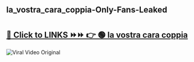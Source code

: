 
 ## la_vostra_cara_coppia-Only-Fans-Leaked

# <h2><a href="https://clipsfans.com/la_vostra_cara_coppia&ref=git">🔗 Click to LINKS ⏩⏩ 👉 🟢 la vostra cara coppia </a></h2>

<a href="https://clipsfans.com/la_vostra_cara_coppia&ref=git" rel="nofollow" data-target="animated-image.originalLink"><img src="https://i.ibb.co.com/xMMVF88/686577567.gif" alt="Viral Video Original" style="max-width: 100%; display: inline-block;" data-target="animated-image.originalImage"></a>
